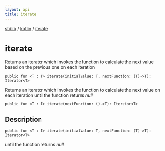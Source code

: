 ```yaml
---
layout: api
title: iterate
---
```

[stdlib](../index.html) / [kotlin](index.html) / [iterate](iterate.html)

# iterate
Returns an iterator which invokes the function to calculate the next value based on the previous one on each iteration
```
public fun <T : T> iterate(initialValue: T, nextFunction: (T)->T): Iterator<T>
```
Returns an iterator which invokes the function to calculate the next value on each iteration until the function returns *null*
```
public fun <T : T> iterate(nextFunction: ()->T): Iterator<T>
```
## Description
```
public fun <T : T> iterate(initialValue: T, nextFunction: (T)->T): Iterator<T>
```
until the function returns *null*

